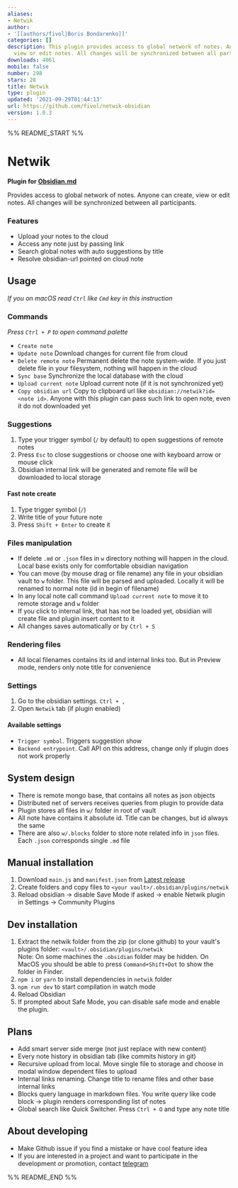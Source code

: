 ```yaml
---
aliases:
- Netwik
author:
- '[[authors/fivol|Boris Bondarenko]]'
categories: []
description: This plugin provides access to global network of notes. Anyone can create,
  view or edit notes. All changes will be synchronized between all participants
downloads: 4061
mobile: false
number: 298
stars: 28
title: Netwik
type: plugin
updated: '2021-09-29T01:44:13'
url: https://github.com/fivol/netwik-obsidian
version: 1.0.3
---
```


%% README_START %%

# Netwik
**Plugin for [Obsidian.md](https://obsidian.md)**

Provides access to global network of notes. 
Anyone can create, view or edit notes. 
All changes will be synchronized between all participants.

### Features
- Upload your notes to the cloud
- Access any note just by passing link
- Search global notes with auto suggestions by title
- Resolve obsidian-url pointed on cloud note

## Usage
*If you on macOS read `Ctrl` like `Cmd` key in this instruction*
### Commands
*Press `Ctrl + P` to open command palette*
- `Create note`
- `Update note` Download changes for current file from cloud
- `Delete remote note` Permanent delete the note system-wide. 
If you just delete file in your filesystem, nothing will happen in the cloud
- `Sync base` Synchronize the local database with the cloud
- `Upload current note` Upload current note (if it is not synchronized yet)
- `Copy obsidian url` Copy to clipboard url like `obsidian://netwik?id=<note id>`.
Anyone with this plugin can pass such link to open note, even it do not downloaded yet

### Suggestions
1. Type your trigger symbol (`/` by default) to open suggestions of remote notes
2. Press `Esc` to close suggestions or choose one with keyboard arrow or mouse click
3. Obsidian internal link will be generated and remote file will be downloaded to local storage
#### Fast note create
1. Type trigger symbol (`/`)
2. Write title of your future note
3. Press `Shift + Enter` to create it

### Files manipulation
- If delete `.md` or `.json` files in `w` directory nothing will happen in the cloud.
  Local base exists only for comfortable obsidian navigation
- You can move (by mouse drag or file rename) any file in your obsidian vault to `w` folder. 
This file will be parsed and uploaded. Locally it will be renamed to normal note (id in begin of filename)
- In any local note call command `Upload current note` to move it to remote storage and `w` folder
- If you click to internal link, that has not be loaded yet, obsidian will create file and plugin insert content to it
- All changes saves automatically or by `Ctrl + S`

### Rendering files
- All local filenames contains its id and internal links too. 
But in Preview mode, renders only note title for convenience

### Settings
1. Go to the obsidian settings. `Ctrl + ,`
2. Open `Netwik` tab (if plugin enabled)

#### Available settings
- `Trigger symbol`. Triggers suggestion show
- `Backend entrypoint`. Call API on this address, change only if plugin does not work properly

## System design
- There is remote mongo base, that contains all notes as json objects
- Distributed net of servers receives queries from plugin to provide data
- Plugin stores all files in `w/` folder in root of vault
- All note have contains it absolute id. Title can be changes, but id always the same
- There are also `w/.blocks` folder to store note related info in `json` files.
  Each `.json` corresponds single `.md` file

## Manual installation
1. Download `main.js` and `manifest.json` from [Latest release](https://github.com/fivol/netwik-obsidian/releases)
2. Create folders and copy files to `<your vault>/.obsidian/plugins/netwik`
3. Reload obsidian -> disable Save Mode if asked -> enable Netwik plugin in Settings -> Community Plugins

## Dev installation
1. Extract the netwik folder from the zip (or clone github) to your vault's plugins folder: `<vault>/.obsidian/plugins/netwik`  
   Note: On some machines the `.obsidian` folder may be hidden. On MacOS you should be able to press `Command+Shift+Dot` to show the folder in Finder.
2. `npm i` or `yarn` to install dependencies in `netwik` folder
3. `npm run dev` to start compilation in watch mode
4. Reload Obsidian
5. If prompted about Safe Mode, you can disable safe mode and enable the plugin.

## Plans
- Add smart server side merge (not just replace with new content)
- Every note history in obsidian tab (like commits history in git)
- Recursive upload from local. Move single file to storage and choose in modal window dependent files to upload
- Internal links renaming. Change title to rename files and other base internal links
- Blocks query language in markdown files.
  You write query like code block -> plugin renders corresponding list of notes
- Global search like Quick Switcher. Press `Ctrl + O` and type any note title

## About developing
- Make Github issue if you find a mistake or have cool feature idea
- If you are interested in a project and want to participate in the development or promotion, contact [telegram](https://t.me/fiobond)

%% README_END %%